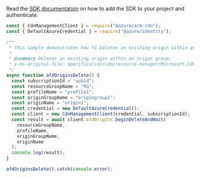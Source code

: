 Read the [SDK documentation](https://github.com/Azure/azure-sdk-for-js/blob/%40azure%2Farm-cdn_7.0.1/sdk/cdn/arm-cdn/README.md) on how to add the SDK to your project and authenticate.

```javascript
const { CdnManagementClient } = require("@azure/arm-cdn");
const { DefaultAzureCredential } = require("@azure/identity");

/**
 * This sample demonstrates how to Deletes an existing origin within an origin group.
 *
 * @summary Deletes an existing origin within an origin group.
 * x-ms-original-file: specification/cdn/resource-manager/Microsoft.Cdn/stable/2021-06-01/examples/AFDOrigins_Delete.json
 */
async function afdOriginsDelete() {
  const subscriptionId = "subid";
  const resourceGroupName = "RG";
  const profileName = "profile1";
  const originGroupName = "origingroup1";
  const originName = "origin1";
  const credential = new DefaultAzureCredential();
  const client = new CdnManagementClient(credential, subscriptionId);
  const result = await client.afdOrigins.beginDeleteAndWait(
    resourceGroupName,
    profileName,
    originGroupName,
    originName
  );
  console.log(result);
}

afdOriginsDelete().catch(console.error);
```
